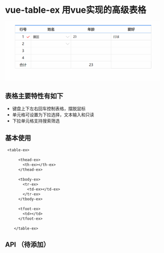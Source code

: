 # vue-table-ex 用vue实现的高级表格
![](https://raw.githubusercontent.com/huanent/vue-table-ex/master/docs/demo.gif)

## 表格主要特性有如下
- 键盘上下左右回车控制表格，摆脱鼠标
- 单元格可设置为下拉选择，文本输入和只读
- 下拉单元格支持搜索筛选

## 基本使用

```
 <table-ex>

      <thead-ex>
        <th-ex></th-ex>
      </thead-ex>

      <tbody-ex>
        <tr-ex>
          <td-ex></td-ex>
        </tr-ex>
      </tbody-ex>

      <tfoot-ex>
        <td></td>
      </tfoot-ex>

    </table-ex>
```

## API （待添加）
